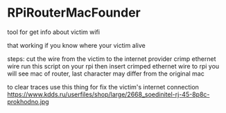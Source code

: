 # RPiRouterMacFounder
tool for get info about victim wifi

that working if you know where your victim alive

steps:
cut the wire from the victim to the internet provider
crimp ethernet wire
run this script on your rpi
then insert crimped ethernet wire to rpi
you will see mac of router, last character may differ from the original mac

to clear traces use this thing for fix the victim's internet connection https://www.kdds.ru/userfiles/shop/large/2668_soedinitel-rj-45-8p8c-prokhodno.jpg
